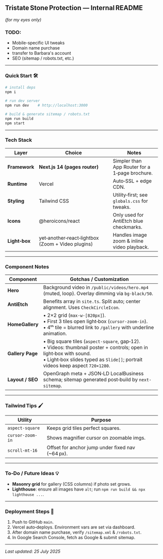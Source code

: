 ## Tristate Stone Protection — Internal README

*(for my eyes only)*

### TODO:

- Mobile-specific UI tweaks
- Domain name purchase
- transfer to Barbara's account
- SEO (sitemap / robots.txt, etc.)

---

### Quick Start 🛠️

```bash
# install deps
npm i

# run dev server
npm run dev    # http://localhost:3000

# build & generate sitemap / robots.txt
npm run build
npm start
```

---

### Tech Stack

| Layer         | Choice                                            | Notes                                          |
|---------------|---------------------------------------------------|------------------------------------------------|
| **Framework** | **Next.js 14 (pages router)**                     | Simpler than App Router for a 1‑page brochure. |
| **Runtime**   | Vercel                                            | Auto‑SSL + edge CDN.                           |
| **Styling**   | Tailwind CSS                                      | Utility‑first; see `globals.css` for tweaks.   |
| **Icons**     | @heroicons/react                                  | Only used for AntiEtch blue checkmarks.        |
| **Light‑box** | yet‑another‑react‑lightbox (Zoom + Video plugins) | Handles image zoom & inline video playback.    |

---

### Component Notes

| Component        | Gotchas / Customization                                                                                                                                                                                   |
|------------------|-----------------------------------------------------------------------------------------------------------------------------------------------------------------------------------------------------------|
| **Hero**         | Background video in `/public/videos/hero.mp4` (muted, loop). Overlay dimming via `bg-black/50`.                                                                                                           |
| **AntiEtch**     | Benefits array in `site.ts`. Split auto; center alignment. Uses `CheckCircleIcon`.                                                                                                                        |
| **HomeGallery**  | • 2×2 grid (`max-w-[820px]`). <br>• First 3 tiles open light‑box (`cursor-zoom-in`). <br>• 4ᵗʰ tile = blurred link to `/gallery` with underline animation.                                                |
| **Gallery Page** | • Big square tiles (`aspect-square`, gap‑12). <br>• Videos: thumbnail poster + controls; open in light‑box with sound. <br>• Light‑box slides typed as `Slide[]`; portrait videos keep aspect `720×1280`. |
| **Layout / SEO** | OpenGraph meta + JSON‑LD LocalBusiness schema; sitemap generated post‑build by `next-sitemap`.                                                                                                            |

---

### Tailwind Tips 🖌️

| Utility          | Purpose                                           |
|------------------|---------------------------------------------------|
| `aspect-square`  | Keeps grid tiles perfect squares.                 |
| `cursor-zoom-in` | Shows magnifier cursor on zoomable imgs.          |
| `scroll-mt-16`   | Offset for anchor jump under fixed nav (\~64 px). |

---

### To‑Do / Future Ideas 💡

* **Masonry grid** for gallery (CSS columns) if photo set grows.
* **Lighthouse**: ensure all images have `alt`; run `npm run build && npx lighthouse ...`.

---

### Deployment Steps 🚀

1. Push to GitHub `main`.
2. Vercel auto‑deploys. Environment vars are set via dashboard.
3. After domain name purchase, verify `/sitemap.xml` & `/robots.txt`.
4. In Google Search Console, fetch as Google & submit sitemap.

---

*Last updated: 25 July 2025*
